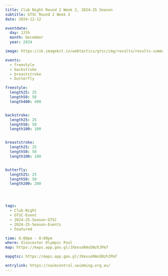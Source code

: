 ```yaml
---
title: Club Night Round 2 Week 2, 2024-25 Season
subtitle: GTSC Round 2 Week 2
date: 2024-12-12

eventdate:
  day: 12th
  month: December
  year: 2024

image: https://ik.imagekit.io/webtactics/gtsc/img/results/results-summary-9.jpg

events:
  - freestyle
  - backstroke
  - breaststroke
  - butterfly

freestyle:
  length25: 25
  length50: 50
  length400: 400


backstroke:
  length25: 25
  length50: 50
  length100: 100


breaststroke:
  length25: 25
  length50: 50
  length100: 100


butterfly:
  length25: 25
  length50: 50
  length200: 200




tags:
  - Club-Night
  - GTSC-Event
  - 2024-25-Season-GTSC
  - 2024-25-Season-Events
  - Featured

time: 6:00pm - 8:00pm
where: Gloucester Olympic Pool
map: https://maps.app.goo.gl/JXexsoRAoSNzhJPm7

mapgtsc: https://maps.app.goo.gl/JXexsoRAoSNzhJPm7

entrylink: https://swimcentral.swimming.org.au/
---
```

